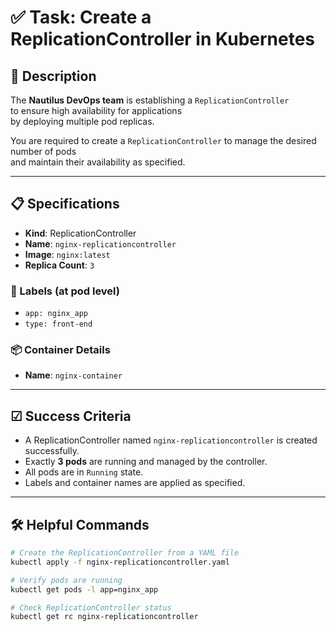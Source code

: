 # ✅ Task: Create a ReplicationController in Kubernetes

## 📘 Description

The **Nautilus DevOps team** is establishing a `ReplicationController` \
to ensure high availability for applications\
by deploying multiple pod replicas.

You are required to create a `ReplicationController` to manage the desired number of pods \
and maintain their availability as specified.

---

## 📋 Specifications

- **Kind**: ReplicationController
- **Name**: `nginx-replicationcontroller`
- **Image**: `nginx:latest`
- **Replica Count**: `3`

### 🔖 Labels (at pod level)
- `app: nginx_app`
- `type: front-end`

### 📦 Container Details
- **Name**: `nginx-container`

---

## ☑ Success Criteria

- A ReplicationController named `nginx-replicationcontroller` is created successfully.
- Exactly **3 pods** are running and managed by the controller.
- All pods are in `Running` state.
- Labels and container names are applied as specified.

---

## 🛠️ Helpful Commands

```bash
# Create the ReplicationController from a YAML file
kubectl apply -f nginx-replicationcontroller.yaml

# Verify pods are running
kubectl get pods -l app=nginx_app

# Check ReplicationController status
kubectl get rc nginx-replicationcontroller
